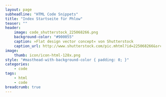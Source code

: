 ```yaml
---
layout: page
subheadline: "HTML Code Snippets"
title: "Index Startseite für Phlow"
teaser: ""
header:
    image: code_shutterstock_225068266.png
    background-color: "#900055"
    caption: »Flat design vector concept« von Shutterstock
    caption_url: http://www.shutterstock.com/pic.mhtml?id=225068266&src=id
image:
    thumb: icon/icon-html-128x.png
style: "#masthead-with-background-color { padding: 0; }"
categories:
    - code
tags:
    - html
    - code
breadcrumb: true
---
```


<script src="https://gist.github.com/Phlow/a1df562e32552f14131d.js"></script>